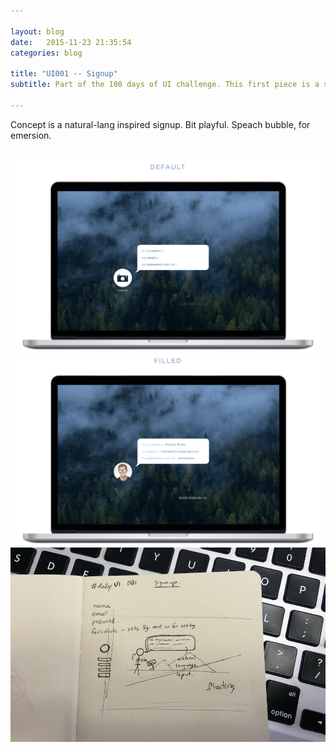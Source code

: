 ```yaml
---

layout: blog
date:   2015-11-23 21:35:54
categories: blog

title: "UI001 -- Signup"
subtitle: Part of the 100 days of UI challenge. This first piece is a signup concept.

---
```


Concept is a natural-lang inspired signup. Bit playful. Speach bubble, for emersion. 

<br>

<img class="item w1" src="../img/dailyui/001-signup-empty_@2x.png" alt="Signup concept - empty state"/>
<img class="item w1" src="../img/dailyui/001-signup-filled_@2x.png" alt="Signup concept - filled in state"/>
<img class="item w1" src="../img/dailyui/001-signup-sketch.jpg" alt="Signup concept - quick paper sketch"/>